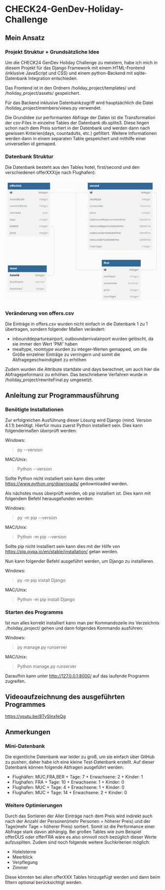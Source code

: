 # CHECK24-GenDev-Holiday-Challenge

## Mein Ansatz

### Projekt Struktur + Grundsätzliche Idee

Um die CHECK24 GenDev Holiday Challenge zu meistern, habe ich mich in diesem Projekt für das Django Framework mit einem HTML-Frontend (inklusive JavaScript und CSS) und einem python-Backend mit sqlite-Datenbank Integration entschieden.

Das Frontend ist in den Ordnern /holiday_project/templates/ und /holiday_project/assets/ gespeichert.

Für das Backend inklusive Datenbankzugriff wird hauptsächlich die Datei /holiday_project/members/views.py verwendet.

Die Grundidee zur performanten Abfrage der Daten ist die Transformation der csv-Files in einzelne Tables der Datenbank db.splite3. Diese liegen schon nach dem Preis sortiert in der Datenbank und werden dann nach gewissen Kriterien(days, countadults, etc.) gefiltert. Weitere Informationen werden dann in einem separaten Table gespeichert und mithilfe einer universellen id gemaped.

### Datenbank Struktur

Die Datenbank besteht aus den Tables hotel, first/second und den verschiedenen offerXXX(je nach Flughafen):

![Datenbank Schema](/holiday_project/assets/db_schema.png)

### Veränderung von offers.csv

Die Einträge in offers.csv wurden nicht einfach in die Datenbank 1 zu 1 übertragen, sondern folgender Maßen verändert:

- inbounddepartureairport, outboundarrivalairport wurden gelöscht, da sie immer den Wert 'PMI' haben
- mealtype, roomtype wurden zu integer-Werten gemapped, um die Größe einzelner Einträge zu verringern und somit die Abfragegeschwindigkeit zu erhöhen

Zudem wurden die Attribute startdate und days berechnet, um auch hier die Abfragepeformanz zu erhöhen.
Das beschriebene Verfahren wurde in /holiday_project/rewriteFinal.py umgesetzt.

## Anleitung zur Programmausführung

### Benötigte Installationen

Zur erfolgreichen Ausführung dieser Lösung wird Django (mind. Version 4.1.1) benötigt.
Hierfür muss zuerst Python installiert sein. Dies kann folgendermaßen überprüft werden:


Windows:

> py --version

MAC/Unix:

> Python --version


Sollte Python nicht installiert sein kann dies unter https://www.python.org/downloads/ gedownloaded werden.

Als nächstes muss überprüft werden, ob pip installiert ist. Dies kann mit folgendem Befehl herausgefunden werden:


Windows:

> py -m pip --version

MAC/Unix:

> Python -m pip --version


Sollte pip nicht installiert sein kann dies mit der Hilfe von https://pip.pypa.io/en/stable/installation/ getan werden.

Nun kann folgender Befehl ausgeführt werden, um Django zu installieren.


Windows:

> py -m pip install Django

MAC/Unix:

> Python -m pip install Django


### Starten des Programms

Ist nun alles korrekt installiert kann man per Kommandozeile ins Verzeichnis ./holiday_project/ gehen und dann folgendes Kommando ausführen:


Windows:

> py manage.py runserver

MAC/Unix:

> Python manage.py runserver


Daraufhin kann unter http://127.0.0.1:8000/ auf das laufende Programm zugreifen. 

## Videoaufzeichnung des ausgeführten Programmes

https://youtu.be/8TySInxfeQg

## Anmerkungen

### Mini-Datenbank

Die eigentliche Datenbank war leider zu groß, um sie einfach über GitHub zu pushen, daher habe ich eine kleine Test-Datenbank erstellt. Auf dieser Datenbank können folgende Abfragen ausgeführt werden:

- Flughäfen: MUC,FRA,BER + Tage: 7 + Erwachsene: 2 + Kinder: 1
- Flughafen: FRA + Tage: 10 + Erwachsene: 1 + Kinder: 0
- Flughafen: MUC + Tage: 4 + Erwachsene: 1 + Kinder: 0
- Flughafen: MUC + Tage: 14 + Erwachsene: 2 + Kinder: 0

### Weitere Optimierungen

Durch das Sortieren der Aller Einträge nach dem Preis wird indirekt auch nach der Anzahl der Personen(mehr Personen = höherer Preis) und der Tage(mehr Tage = höherer Preis) sortiert. Somit ist die Performance einer Abfrage stark davon abhängig. Bei großen Tables wie zum Beispiel offerDUS oder offerFRA wäre es also sinnvoll noch bezüglich dieser Werte aufzuspliten.
Zudem sind noch folgende weitere Suchkriterien möglich:

- Hotelsterne
- Meerblick
- Verpflegung
- Zimmer

Diese könnten bei allen offerXXX Tables hinzugefügt werden und dann beim filtern optional berücksichtigt werden.